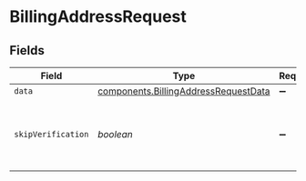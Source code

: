 # BillingAddressRequest


## Fields

| Field                                                                                    | Type                                                                                     | Required                                                                                 | Description                                                                              |
| ---------------------------------------------------------------------------------------- | ---------------------------------------------------------------------------------------- | ---------------------------------------------------------------------------------------- | ---------------------------------------------------------------------------------------- |
| `data`                                                                                   | [components.BillingAddressRequestData](../../models/shared/billingaddressrequestdata.md) | :heavy_minus_sign:                                                                       | N/A                                                                                      |
| `skipVerification`                                                                       | *boolean*                                                                                | :heavy_minus_sign:                                                                       | When set to true, the address will be saved without verification                         |